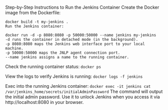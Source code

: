 Step-by-Step Instructions to Run the Jenkins Container
Create the Docker image from the Dockerfile:

```
docker build -t my-jenkins .
Run the Jenkins container:
```

```
docker run -d -p 8080:8080 -p 50000:50000 --name jenkins my-jenkins
-d runs the container in detached mode (in the background).
-p 8080:8080 maps the Jenkins web interface port to your local machine.
-p 50000:50000 maps the JNLP agent connection port.
--name jenkins assigns a name to the running container.
```

Check the running container status:
`docker ps`

View the logs to verify Jenkins is running:
`docker logs -f jenkins`


Exec into the running Jenkins container:
`docker exec -it jenkins cat /var/jenkins_home/secrets/initialAdminPassword`
The command will output the initial admin password. Use it to unlock Jenkins when you access it via http://localhost:8080 in your browser.


